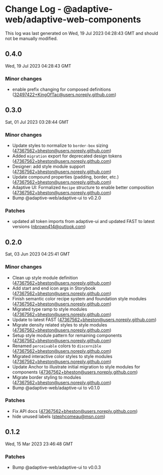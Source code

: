 # Change Log - @adaptive-web/adaptive-web-components

This log was last generated on Wed, 19 Jul 2023 04:28:43 GMT and should not be manually modified.

<!-- Start content -->

## 0.4.0

Wed, 19 Jul 2023 04:28:43 GMT

### Minor changes

- enable prefix changing for composed definitions (32497422+KingOfTac@users.noreply.github.com)

## 0.3.0

Sat, 01 Jul 2023 03:28:44 GMT

### Minor changes

- Update styles to normalize to `border-box` sizing (47367562+bheston@users.noreply.github.com)
- Added `migration` export for deprecated design tokens (47367562+bheston@users.noreply.github.com)
- Designer: add style module support (47367562+bheston@users.noreply.github.com)
- Update compound properties (padding, border, etc.) (47367562+bheston@users.noreply.github.com)
- Adaptive UI: Formalized `Recipe` structure to enable better composition (47367562+bheston@users.noreply.github.com)
- Bump @adaptive-web/adaptive-ui to v0.2.0

### Patches

- updated all token imports from adaptive-ui and updated FAST to latest versions (nbrown414@outlook.com)

## 0.2.0

Sat, 03 Jun 2023 04:25:41 GMT

### Minor changes

- Clean up style module definition (47367562+bheston@users.noreply.github.com)
- Add start and end icon args in Storybook (47367562+bheston@users.noreply.github.com)
- Finish semantic color recipe system and foundation style modules (47367562+bheston@users.noreply.github.com)
- Migrated type ramp to style modules (47367562+bheston@users.noreply.github.com)
- Update to latest FAST (47367562+bheston@users.noreply.github.com)
- Migrate density related styles to style modules (47367562+bheston@users.noreply.github.com)
- Setup style module pattern for remaining components (47367562+bheston@users.noreply.github.com)
- Renamed `perceivable` colors to `discernible` (47367562+bheston@users.noreply.github.com)
- Migrated interactive color styles to style modules (47367562+bheston@users.noreply.github.com)
- Update Anchor to illustrate initial migration to style modules for components (47367562+bheston@users.noreply.github.com)
- Migrate border styling to modules (47367562+bheston@users.noreply.github.com)
- Bump @adaptive-web/adaptive-ui to v0.1.0

### Patches

- Fix API docs (47367562+bheston@users.noreply.github.com)
- hide unused labels (stephcomeau@msn.com)

## 0.1.2

Wed, 15 Mar 2023 23:46:48 GMT

### Patches

- Bump @adaptive-web/adaptive-ui to v0.0.3
